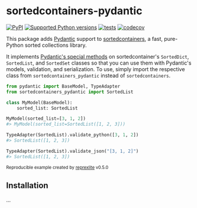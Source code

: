 # sortedcontainers-pydantic

[![PyPI](https://img.shields.io/pypi/v/sortedcontainers-pydantic.svg)](https://pypi.org/project/sortedcontainers-pydantic/)
[![Supported Python versions](https://img.shields.io/pypi/pyversions/sortedcontainers-pydantic)](https://pypi.org/project/sortedcontainers-pydantic/)
[![tests](https://github.com/jayqi/sortedcontainers-pydantic/actions/workflows/tests.yml/badge.svg?branch=main)](https://github.com/jayqi/sortedcontainers-pydantic/actions/workflows/tests.yml?query=branch%3Amain)
[![codecov](https://codecov.io/gh/jayqi/sortedcontainers-pydantic/branch/main/graph/badge.svg)](https://codecov.io/gh/jayqi/sortedcontainers-pydantic)

This package adds [Pydantic](https://docs.pydantic.dev/latest/) support to [sortedcontainers](https://github.com/grantjenks/python-sortedcontainers/), a fast, pure-Python sorted collections library. 

It implements [Pydantic's special methods](https://docs.pydantic.dev/latest/concepts/types/#customizing-validation-with-__get_pydantic_core_schema__) on sortedcontainer's `SortedDict`, `SortedList`, and `SortedSet` classes so that you can use them with Pydantic's models, validation, and serialization. To use, simply import the respective class from `sortedcontainers_pydantic` instead of `sortedcontainers`. 

```python
from pydantic import BaseModel, TypeAdapter
from sortedcontainers_pydantic import SortedList

class MyModel(BaseModel):
    sorted_list: SortedList

MyModel(sorted_list=[3, 1, 2])
#> MyModel(sorted_list=SortedList([1, 2, 3]))

TypeAdapter(SortedList).validate_python([3, 1, 2])
#> SortedList([1, 2, 3])

TypeAdapter(SortedList).validate_json("[3, 1, 2]")
#> SortedList([1, 2, 3])
```

<sup>Reproducible example created by [reprexlite](https://github.com/jayqi/reprexlite) v0.5.0</sup>

## Installation

...
